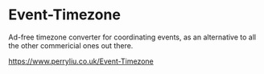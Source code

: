 # Event-Timezone

Ad-free timezone converter for coordinating events, as an alternative to all the other commericial ones out there.

https://www.perryliu.co.uk/Event-Timezone
